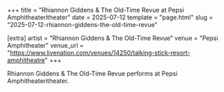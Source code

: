 +++
title = "Rhiannon Giddens & The Old-Time Revue at Pepsi Amphitheateritheater"
date = 2025-07-12
template = "page.html"
slug = "2025-07-12-rhiannon-giddens-the-old-time-revue"

[extra]
artist = "Rhiannon Giddens & The Old-Time Revue"
venue = "Pepsi Amphitheater"
venue_url = "https://www.livenation.com/venues/14250/talking-stick-resort-amphitheatre"
+++

Rhiannon Giddens & The Old-Time Revue performs at Pepsi Amphitheateritheater.
